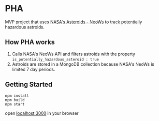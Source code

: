 # PHA
MVP project that uses [NASA's Asteroids - NeoWs](https://api.nasa.gov) to track potentially hazardous astroids. 

## How PHA works
1. Calls NASA's NeoWs API and filters astroids with the property `is_potentially_hazardous_asteroid : true`
2. Astroids are stored in a MongoDB collection because NASA's NeoWs is limited 7 day periods.

## Getting Started
```
npm install
npm build
npm start
```
open [localhost:3000](http://localhost:3000) in your browser

